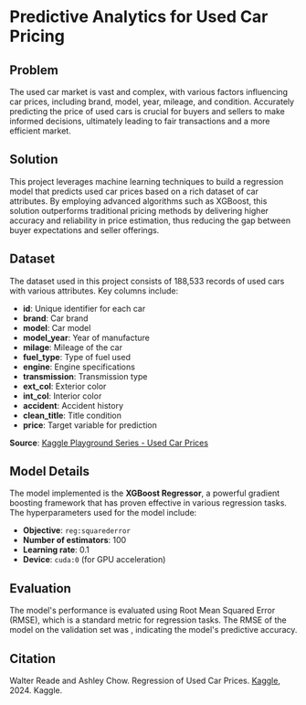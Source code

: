 # Predictive Analytics for Used Car Pricing

## Problem
The used car market is vast and complex, with various factors influencing car prices, including brand, model, year, mileage, and condition. Accurately predicting the price of used cars is crucial for buyers and sellers to make informed decisions, ultimately leading to fair transactions and a more efficient market.

## Solution
This project leverages machine learning techniques to build a regression model that predicts used car prices based on a rich dataset of car attributes. By employing advanced algorithms such as XGBoost, this solution outperforms traditional pricing methods by delivering higher accuracy and reliability in price estimation, thus reducing the gap between buyer expectations and seller offerings.

## Dataset
The dataset used in this project consists of 188,533 records of used cars with various attributes. Key columns include:
- **id**: Unique identifier for each car
- **brand**: Car brand
- **model**: Car model
- **model_year**: Year of manufacture
- **milage**: Mileage of the car
- **fuel_type**: Type of fuel used
- **engine**: Engine specifications
- **transmission**: Transmission type
- **ext_col**: Exterior color
- **int_col**: Interior color
- **accident**: Accident history
- **clean_title**: Title condition
- **price**: Target variable for prediction

**Source**: [Kaggle Playground Series - Used Car Prices](https://www.kaggle.com/competitions/playground-series-s4e9/overview)

## Model Details
The model implemented is the **XGBoost Regressor**, a powerful gradient boosting framework that has proven effective in various regression tasks. The hyperparameters used for the model include:
- **Objective**: `reg:squarederror`
- **Number of estimators**: 100
- **Learning rate**: 0.1
- **Device**: `cuda:0` (for GPU acceleration)

## Evaluation
The model's performance is evaluated using Root Mean Squared Error (RMSE), which is a standard metric for regression tasks. The RMSE of the model on the validation set was **<insert your RMSE value>**, indicating the model's predictive accuracy.

## Citation
Walter Reade and Ashley Chow. Regression of Used Car Prices. [Kaggle](https://kaggle.com/competitions/playground-series-s4e9), 2024. Kaggle.
